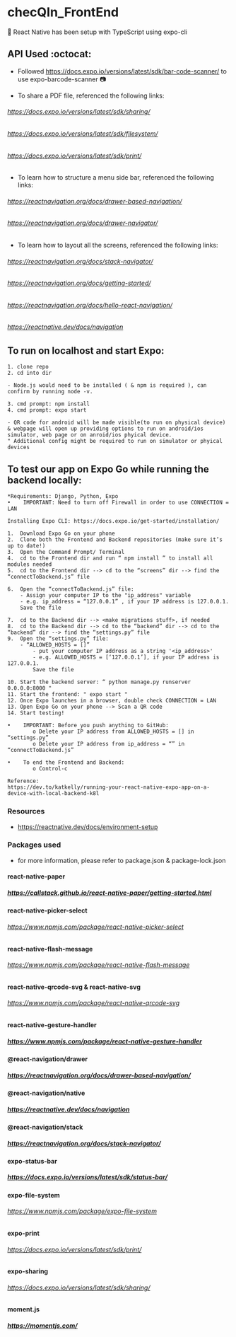 # checQIn_FrontEnd

:helicopter: React Native has been setup with TypeScript using expo-cli

## API Used :octocat:

- Followed https://docs.expo.io/versions/latest/sdk/bar-code-scanner/ to use expo-barcode-scanner :camera:

- To share a PDF file, referenced the following links:

###### https://docs.expo.io/versions/latest/sdk/sharing/

###### https://docs.expo.io/versions/latest/sdk/filesystem/

###### https://docs.expo.io/versions/latest/sdk/print/

- To learn how to structure a menu side bar, referenced the following links:

###### https://reactnavigation.org/docs/drawer-based-navigation/

###### https://reactnavigation.org/docs/drawer-navigator/

- To learn how to layout all the screens, referenced the following links:

###### https://reactnavigation.org/docs/stack-navigator/

###### https://reactnavigation.org/docs/getting-started/

###### https://reactnavigation.org/docs/hello-react-navigation/

###### https://reactnative.dev/docs/navigation

## To run on localhost and start Expo:

```
1. clone repo
2. cd into dir

- Node.js would need to be installed ( & npm is required ), can confirm by running node -v.

3. cmd prompt: npm install
4. cmd prompt: expo start

- QR code for android will be made visible(to run on physical device) & webpage will open up providing options to run on android/ios simulator, web page or on anroid/ios phyical device.
" Additional config might be required to run on simulator or phyical devices
```

## To test our app on Expo Go while running the backend locally:

```
*Requirements: Django, Python, Expo
•    IMPORTANT: Need to turn off Firewall in order to use CONNECTION = LAN

Installing Expo CLI: https://docs.expo.io/get-started/installation/

1.  Download Expo Go on your phone
2.  Clone both the Frontend and Backend repositories (make sure it’s up to date!)
3.  Open the Command Prompt/ Terminal
4.  cd to the Frontend dir and run “ npm install ” to install all modules needed
5.  cd to the Frontend dir --> cd to the “screens” dir --> find the “connectToBackend.js” file

6.  Open the “connectToBackend.js” file:
    - Assign your computer IP to the "ip_address" variable
    - e.g. ip_address = “127.0.0.1” , if your IP address is 127.0.0.1.
    Save the file

7.  cd to the Backend dir --> <make migrations stuff>, if needed
8.  cd to the Backend dir --> cd to the “backend” dir --> cd to the “backend” dir --> find the “settings.py” file
9.  Open the “settings.py” file:
    - “ALLOWED_HOSTS = []”
        - put your computer IP address as a string '<ip_address>'
        - e.g. ALLOWED_HOSTS = [‘127.0.0.1’], if your IP address is 127.0.0.1.
        Save the file

10. Start the backend server: “ python manage.py runserver 0.0.0.0:8000 "
11. Start the frontend: " expo start "
12. Once Expo launches in a browser, double check CONNECTION = LAN
13. Open Expo Go on your phone --> Scan a QR code
14. Start testing!

•    IMPORTANT: Before you push anything to GitHub:
        o Delete your IP address from ALLOWED_HOSTS = [] in “settings.py”
        o Delete your IP address from ip_address = “” in “connectToBackend.js”

•    To end the Frontend and Backend:
        o Control-c

Reference:
https://dev.to/katkelly/running-your-react-native-expo-app-on-a-device-with-local-backend-k8l

```

### Resources

- https://reactnative.dev/docs/environment-setup

### Packages used

- for more information, please refer to package.json & package-lock.json

#### react-native-paper

##### https://callstack.github.io/react-native-paper/getting-started.html

#### react-native-picker-select

###### https://www.npmjs.com/package/react-native-picker-select

#### react-native-flash-message

###### https://www.npmjs.com/package/react-native-flash-message

#### react-native-qrcode-svg & react-native-svg

###### https://www.npmjs.com/package/react-native-qrcode-svg

#### react-native-gesture-handler

##### https://www.npmjs.com/package/react-native-gesture-handler

#### @react-navigation/drawer

##### https://reactnavigation.org/docs/drawer-based-navigation/

#### @react-navigation/native

##### https://reactnative.dev/docs/navigation

#### @react-navigation/stack

##### https://reactnavigation.org/docs/stack-navigator/

#### expo-status-bar

##### https://docs.expo.io/versions/latest/sdk/status-bar/

#### expo-file-system

###### https://www.npmjs.com/package/expo-file-system

#### expo-print

###### https://docs.expo.io/versions/latest/sdk/print/

#### expo-sharing

###### https://docs.expo.io/versions/latest/sdk/sharing/

#### moment.js

##### https://momentjs.com/
